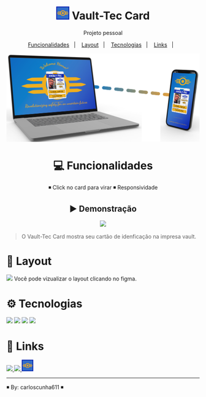 <h1 align="center"><a href = "https://carloscunha611.github.io/VaultTecCard/" target = '_blank' ><img src = "./.github/favicon.png"></a> Vault-Tec Card</h1>

<p align="center">
Projeto pessoal
</p>

<p align="center">
  <a href="#-Funcionalidades">Funcionalidades</a>&nbsp;&nbsp;&nbsp;|&nbsp;&nbsp;&nbsp;
  <a href="#-layout">Layout</a>&nbsp;&nbsp;&nbsp;|&nbsp;&nbsp;&nbsp;
  <a href="#-Tecnologias">Tecnologias</a>&nbsp;&nbsp;&nbsp;|&nbsp;&nbsp;&nbsp;
  <a href="#-Links">Links</a>&nbsp;&nbsp;&nbsp;|&nbsp;&nbsp;&nbsp;
</p>

<div align = center>

![preview](./.github/preview.png)

# 💻 Funcionalidades

◾ Click no card para virar
◾ Responsividade

## ▶ Demonstração

  <img src = "./.github/mobile.gif" width=150>
</div>

> O Vault-Tec Card mostra seu cartão de idenficação na impresa vault.

# 🎨 Layout

<a href = "https://www.figma.com/file/gv63bKtblSVadOpthsO46e/Vault-Tec-Card?node-id=0%3A1&t=FCJxxYRCWTUwDkms-1" target = '_blank'><img src="https://cdn.jsdelivr.net/gh/devicons/devicon/icons/figma/figma-original.svg" width =20 /></a> Você pode vizualizar o layout clicando no figma.

# ⚙ Tecnologias

<img src="https://cdn.jsdelivr.net/gh/devicons/devicon/icons/html5/html5-original.svg" width = 40/> <img src="https://cdn.jsdelivr.net/gh/devicons/devicon/icons/css3/css3-original.svg" width = 40/> <img src="https://cdn.jsdelivr.net/gh/devicons/devicon/icons/javascript/javascript-plain.svg" width = 40 /> <img src="https://cdn.jsdelivr.net/gh/devicons/devicon/icons/git/git-original.svg" width = 40/>

# 🔗 Links

<a href = "https://t.me/Carloscunha611"><img src='https://img.shields.io/badge/Telegram-2CA5E0?style=for-the-badge&logo=telegram&logoColor=white'> <a href = "https://www.linkedin.com/in/carloscunha611/"><img src="https://img.shields.io/badge/LinkedIn-0077B5?style=for-the-badge&logo=linkedin&logoColor=white"/></a><a href = "https://carloscunha611.github.io/VaultTecCard/" target = 'blank'> <img src = "./.github/favicon.png" width=30></a>

---

◾ By: carloscunha611 ◾
